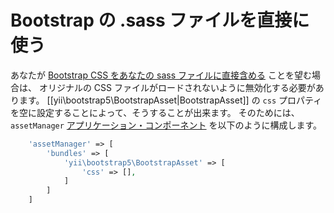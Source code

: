 Bootstrap の .sass ファイルを直接に使う
=======================================

あなたが [Bootstrap CSS をあなたの sass ファイルに直接含める](https://getbootstrap.com/getting-started/#customizing) ことを望む場合は、
オリジナルの CSS ファイルがロードされないように無効化する必要があります。
[[yii\bootstrap5\BootstrapAsset|BootstrapAsset]] の `css` プロパティを空に設定することによって、そうすることが出来ます。
そのためには、`assetManager` [アプリケーション・コンポーネント](https://github.com/yiisoft/yii2/blob/master/docs/guide-ja/structure-application-components.md) を以下のように構成します。

```php
    'assetManager' => [
        'bundles' => [
            'yii\bootstrap5\BootstrapAsset' => [
                'css' => [],
            ]
        ]
    ]
```
